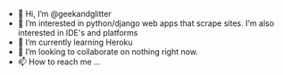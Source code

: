 - 👋 Hi, I’m @geekandglitter
- 👀 I’m interested in python/django web apps that scrape sites. I'm also interested in IDE's and platforms
- 🌱 I’m currently learning Heroku
- 💞️ I’m looking to collaborate on nothing right now.
- 📫 How to reach me ...

<!---
geekandglitter/geekandglitter is a ✨ special ✨ repository because its `README.md` (this file) appears on your GitHub profile.
You can click the Preview link to take a look at your changes.
--->
